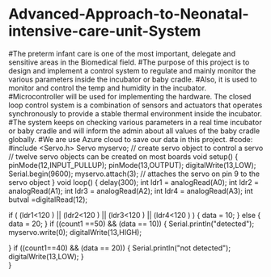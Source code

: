# Advanced-Approach-to-Neonatal-intensive-care-unit-System
#The preterm infant care is one of the most important, delegate and sensitive areas in the Biomedical field. 
#The purpose of this project is to design and implement a control system to regulate and mainly monitor the various parameters inside the incubator or baby cradle. 
#Also, it is used to monitor and control the temp and humidity in the incubator. 
#Microcontroller will be used for implementing the hardware. The closed loop control system is a combination of sensors and actuators that operates synchronously to provide a stable thermal environment inside the
incubator. 
#The system keeps on checking various parameters in a real time incubator or baby cradle and will inform the admin about all values of the baby cradle globally.
#We are use Azure cloud to save our data in this project.
#code:
#include <Servo.h>
Servo myservo;  // create servo object to control a servo
// twelve servo objects can be created on most boards
void setup() { 
pinMode(12,INPUT_PULLUP);
pinMode(13,OUTPUT);
digitalWrite(13,LOW);
Serial.begin(9600);
  myservo.attach(3);  // attaches the servo on pin 9 to the servo object
}
void loop() 
{
  delay(300);
  int ldr1 = analogRead(A0);
    int ldr2 = analogRead(A1);
      int ldr3 = analogRead(A2);
        int ldr4 = analogRead(A3);
      int butval =digitalRead(12);
      
if ( (ldr1<120 ) || (ldr2<120 ) || (ldr3<120 ) || (ldr4<120 ) )
{
  data = 10;
}
else
{
  data = 20;
}
if ((count1 ==50) && (data == 10))
{
 Serial.println("detected");
     myservo.write(0); 
digitalWrite(13,HIGH);
   
}
if ((count1==40) && (data == 20))
{
  Serial.println("not detected");
  digitalWrite(13,LOW);
}  
}
